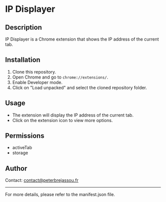 # IP Displayer

## Description

IP Displayer is a Chrome extension that shows the IP address of the current tab.

## Installation

1. Clone this repository.
2. Open Chrome and go to `chrome://extensions/`.
3. Enable Developer mode.
4. Click on "Load unpacked" and select the cloned repository folder.

## Usage

-   The extension will display the IP address of the current tab.
-   Click on the extension icon to view more options.

## Permissions

-   activeTab
-   storage

## Author

Contact: contact@peterbrejassou.fr

---

For more details, please refer to the manifest.json file.
